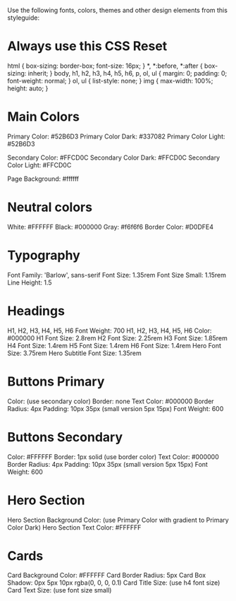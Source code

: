 Use the following fonts, colors, themes and other design elements from this styleguide:

# Always use this CSS Reset
html { box-sizing: border-box; font-size: 16px; } *, *:before, *:after { box-sizing: inherit; } body, h1, h2, h3, h4, h5, h6, p, ol, ul { margin: 0; padding: 0; font-weight: normal; } ol, ul { list-style: none; } img { max-width: 100%; height: auto; }

# Main Colors
Primary Color: #52B6D3
Primary Color Dark: #337082
Primary Color Light: #52B6D3

Secondary Color: #FFCD0C
Secondary Color Dark: #FFCD0C
Secondary Color Light: #FFCD0C

Page Background: #ffffff

# Neutral colors
White: #FFFFFF
Black: #000000
Gray: #f6f6f6
Border Color: #D0DFE4

# Typography
Font Family: 'Barlow', sans-serif
Font Size: 1.35rem
Font Size Small: 1.15rem
Line Height: 1.5

# Headings
H1, H2, H3, H4, H5, H6 Font Weight: 700
H1, H2, H3, H4, H5, H6 Color: #000000
H1 Font Size: 2.8rem
H2 Font Size: 2.25rem
H3 Font Size: 1.85rem
H4 Font Size: 1.4rem
H5 Font Size: 1.4rem
H6 Font Size: 1.4rem
Hero Font Size: 3.75rem
Hero Subtitle Font Size: 1.35rem

# Buttons Primary
Color: (use secondary color)
Border: none
Text Color: #000000
Border Radius: 4px
Padding: 10px 35px (small version 5px 15px)
Font Weight: 600

# Buttons Secondary
Color: #FFFFFF
Border: 1px solid (use border color)
Text Color: #000000
Border Radius: 4px
Padding: 10px 35px (small version 5px 15px)
Font Weight: 600

# Hero Section
Hero Section Background Color: (use Primary Color with gradient to Primary Color Dark)
Hero Section Text Color: #FFFFFF

# Cards
Card Background Color: #FFFFFF
Card Border Radius: 5px
Card Box Shadow: 0px 5px 10px rgba(0, 0, 0, 0.1)
Card Title Size: (use h4 font size)
Card Text Size: (use font size small)


